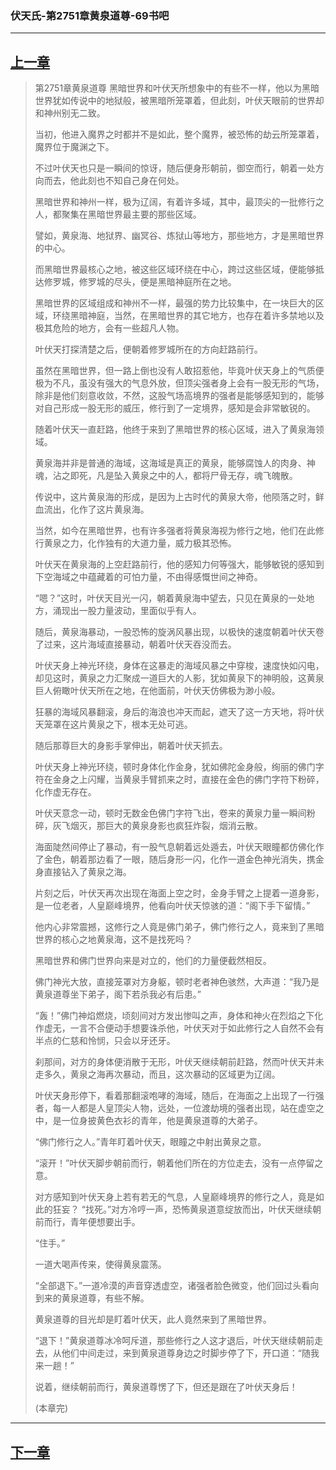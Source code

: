 ### 伏天氏-第2751章黄泉道尊-69书吧

--------
[上一章](./3f3268d1c834e11947051c0e2958b7f9.md)
--------


>
>
>
>第2751章黄泉道尊
>黑暗世界和叶伏天所想象中的有些不一样，他以为黑暗世界犹如传说中的地狱般，被黑暗所笼罩着，但此刻，叶伏天眼前的世界却和神州别无二致。
>
>当初，他进入魔界之时都并不是如此，整个魔界，被恐怖的劫云所笼罩着，魔界位于魔渊之下。
>
>不过叶伏天也只是一瞬间的惊讶，随后便身形朝前，御空而行，朝着一处方向而去，他此刻也不知自己身在何处。
>
>黑暗世界和神州一样，极为辽阔，有着许多域，其中，最顶尖的一批修行之人，都聚集在黑暗世界最主要的那些区域。
>
>譬如，黄泉海、地狱界、幽冥谷、炼狱山等地方，那些地方，才是黑暗世界的中心。
>
>而黑暗世界最核心之地，被这些区域环绕在中心，跨过这些区域，便能够抵达修罗城，修罗城的尽头，便是黑暗神庭所在之地。
>
>黑暗世界的区域组成和神州不一样，最强的势力比较集中，在一块巨大的区域，环绕黑暗神庭，当然，在黑暗世界的其它地方，也存在着许多禁地以及极其危险的地方，会有一些超凡人物。
>
>叶伏天打探清楚之后，便朝着修罗城所在的方向赶路前行。
>
>虽然在黑暗世界，但一路上倒也没有人敢招惹他，毕竟叶伏天身上的气质便极为不凡，虽没有强大的气息外放，但顶尖强者身上会有一股无形的气场，除非是他们刻意收敛，不然，这股气场高境界的强者是能够感知到的，能够对自己形成一股无形的威压，修行到了一定境界，感知是会非常敏锐的。
>
>随着叶伏天一直赶路，他终于来到了黑暗世界的核心区域，进入了黄泉海领域。
>
>黄泉海并非是普通的海域，这海域是真正的黄泉，能够腐蚀人的肉身、神魂，沾之即死，凡是坠入黄泉之中的人，都将尸骨无存，魂飞魄散。
>
>传说中，这片黄泉海的形成，是因为上古时代的黄泉大帝，他陨落之时，鲜血流出，化作了这片黄泉海。
>
>当然，如今在黑暗世界，也有许多强者将黄泉海视为修行之地，他们在此修行黄泉之力，化作独有的大道力量，威力极其恐怖。
>
>叶伏天在黄泉海的上空赶路前行，他的感知力何等强大，能够敏锐的感知到下空海域之中蕴藏着的可怕力量，不由得感慨世间之神奇。
>
>“嗯？”这时，叶伏天目光一闪，朝着黄泉海中望去，只见在黄泉的一处地方，涌现出一股力量波动，里面似乎有人。
>
>随后，黄泉海暴动，一股恐怖的旋涡风暴出现，以极快的速度朝着叶伏天卷了过来，这片海域直接暴动，朝着叶伏天吞没而去。
>
>叶伏天身上神光环绕，身体在这暴走的海域风暴之中穿梭，速度快如闪电，却见这时，黄泉之力汇聚成一道巨大的人影，犹如黄泉下的神明般，这黄泉巨人俯瞰叶伏天所在之地，在他面前，叶伏天仿佛极为渺小般。
>
>狂暴的海域风暴翻滚，身后的海浪也冲天而起，遮天了这一方天地，将叶伏天笼罩在这片黄泉之下，根本无处可逃。
>
>随后那尊巨大的身影手掌伸出，朝着叶伏天抓去。
>
>叶伏天身上神光环绕，顿时身体化作金身，犹如佛陀金身般，绚丽的佛门字符在金身之上闪耀，当黄泉手臂抓来之时，直接在金色的佛门字符下粉碎，化作虚无存在。
>
>叶伏天意念一动，顿时无数金色佛门字符飞出，卷来的黄泉力量一瞬间粉碎，灰飞烟灭，那巨大的黄泉身影也疯狂炸裂，烟消云散。
>
>海面陡然间停止了暴动，有一股气息朝着远处遁去，叶伏天眼瞳都仿佛化作了金色，朝着那边看了一眼，随后身形一闪，化作一道金色神光消失，携金身直接钻入了黄泉之海。
>
>片刻之后，叶伏天再次出现在海面上空之时，金身手臂之上提着一道身影，是一位老者，人皇巅峰境界，他看向叶伏天惊骇的道：“阁下手下留情。”
>
>他内心非常震撼，这修行之人竟是佛门弟子，佛门修行之人，竟来到了黑暗世界的核心之地黄泉海，这不是找死吗？
>
>黑暗世界和佛门世界向来是对立的，他们的力量便截然相反。
>
>佛门神光大放，直接笼罩对方身躯，顿时老者神色骇然，大声道：“我乃是黄泉道尊坐下弟子，阁下若杀我必有后患。”
>
>“轰！”佛门神焰燃烧，顷刻间对方发出惨叫之声，身体和神火在烈焰之下化作虚无，一言不合便动手想要诛杀他，叶伏天对于如此修行之人自然不会有半点的仁慈和怜悯，只会以牙还牙。
>
>刹那间，对方的身体便消散于无形，叶伏天继续朝前赶路，然而叶伏天并未走多久，黄泉之海再次暴动，而且，这次暴动的区域更为辽阔。
>
>叶伏天身形停下，看着那翻滚咆哮的海域，随后，在海面之上出现了一行强者，每一人都是人皇顶尖人物，远处，一位渡劫境的强者出现，站在虚空之中，是一位身披黄色衣衫的青年，他是黄泉道尊的大弟子。
>
>“佛门修行之人。”青年盯着叶伏天，眼瞳之中射出黄泉之意。
>
>“滚开！”叶伏天脚步朝前而行，朝着他们所在的方位走去，没有一点停留之意。
>
>对方感知到叶伏天身上若有若无的气息，人皇巅峰境界的修行之人，竟是如此的狂妄？
>“找死。”对方冷哼一声，恐怖黄泉道意绽放而出，叶伏天继续朝前而行，青年便想要出手。
>
>“住手。”
>
>一道大喝声传来，使得黄泉震荡。
>
>“全部退下。”一道冷漠的声音穿透虚空，诸强者脸色微变，他们回过头看向到来的黄泉道尊，有些不解。
>
>黄泉道尊的目光却是盯着叶伏天，此人竟然来到了黑暗世界。
>
>“退下！”黄泉道尊冰冷呵斥道，那些修行之人这才退后，叶伏天继续朝前走去，从他们中间走过，来到黄泉道尊身边之时脚步停了下，开口道：“随我来一趟！”
>
>说着，继续朝前而行，黄泉道尊愣了下，但还是跟在了叶伏天身后！
>
>(本章完)
>
>

--------
[下一章](./c2d664c2e85b3e1e536fe41be8f90f98.md)
--------
